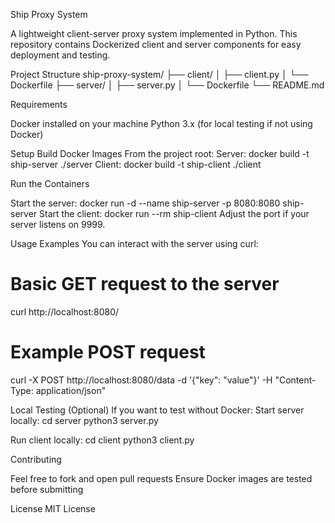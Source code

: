Ship Proxy System

A lightweight client-server proxy system implemented in Python. This repository contains Dockerized client and server components for easy deployment and testing.

Project Structure
ship-proxy-system/
├── client/
│   ├── client.py
│   └── Dockerfile
├── server/
│   ├── server.py
│   └── Dockerfile
└── README.md

Requirements

Docker installed on your machine
Python 3.x (for local testing if not using Docker)

Setup
Build Docker Images
From the project root:
Server:
docker build -t ship-server ./server
Client:
docker build -t ship-client ./client

Run the Containers

Start the server:
docker run -d --name ship-server -p 8080:8080 ship-server
Start the client:
docker run --rm ship-client
Adjust the port if your server listens on 9999.

Usage Examples
You can interact with the server using curl:

# Basic GET request to the server
curl http://localhost:8080/

# Example POST request
curl -X POST http://localhost:8080/data -d '{"key": "value"}' -H "Content-Type: application/json"

Local Testing (Optional)
If you want to test without Docker:
Start server locally:
cd server
python3 server.py

Run client locally:
cd client
python3 client.py

Contributing

Feel free to fork and open pull requests
Ensure Docker images are tested before submitting

License
MIT License

